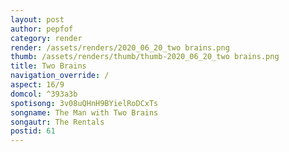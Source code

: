 ```yaml
---
layout: post
author: pepfof
category: render
render: /assets/renders/2020_06_20_two brains.png
thumb: /assets/renders/thumb/thumb-2020_06_20_two brains.png
title: Two Brains
navigation_override: /
aspect: 16/9
domcol: ^393a3b
spotisong: 3v08uQHnH9BYielRoDCxTs
songname: The Man with Two Brains
songautr: The Rentals
postid: 61
---
```


<!--USER BEGIN 1-->

<!--USER END 1-->

<!--more-->
<!--USER BEGIN 2-->

<!--USER END 2-->

